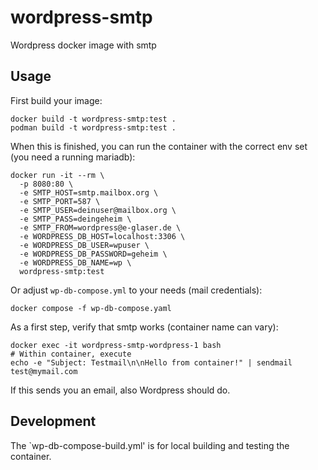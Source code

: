 # wordpress-smtp

Wordpress docker image with smtp

## Usage

First build your image:

    docker build -t wordpress-smtp:test .
    podman build -t wordpress-smtp:test .

When this is finished, you can run the container with the correct env set (you need a running mariadb):

    docker run -it --rm \
      -p 8080:80 \
      -e SMTP_HOST=smtp.mailbox.org \
      -e SMTP_PORT=587 \
      -e SMTP_USER=deinuser@mailbox.org \
      -e SMTP_PASS=deingeheim \
      -e SMTP_FROM=wordpress@e-glaser.de \
      -e WORDPRESS_DB_HOST=localhost:3306 \
      -e WORDPRESS_DB_USER=wpuser \
      -e WORDPRESS_DB_PASSWORD=geheim \
      -e WORDPRESS_DB_NAME=wp \
      wordpress-smtp:test

Or adjust `wp-db-compose.yml` to your needs (mail credentials):

    docker compose -f wp-db-compose.yaml

As a first step, verify that smtp works (container name can vary):

    docker exec -it wordpress-smtp-wordpress-1 bash
    # Within container, execute
    echo -e "Subject: Testmail\n\nHello from container!" | sendmail test@mymail.com

If this sends you an email, also Wordpress should do.

## Development

The `wp-db-compose-build.yml' is for local building and testing the container.